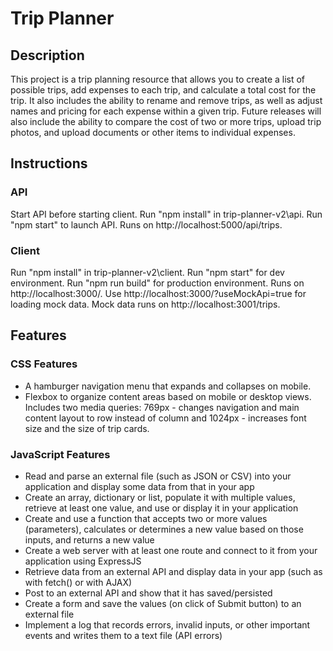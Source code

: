 # Trip Planner
## Description
This project is a trip planning resource that allows you to create a list of possible trips, add expenses to each trip, and calculate a total cost for the trip. It also includes the ability to rename and remove trips, as well as adjust names and pricing for each expense within a given trip. Future releases will also include the ability to compare the cost of two or more trips, upload trip photos, and upload documents or other items to individual expenses.

## Instructions
### API
Start API before starting client.
Run "npm install" in trip-planner-v2\api.
Run "npm start" to launch API.
Runs on http://localhost:5000/api/trips.

### Client
Run "npm install" in trip-planner-v2\client.
Run "npm start" for dev environment.
Run "npm run build" for production environment.
Runs on http://localhost:3000/.
Use http://localhost:3000/?useMockApi=true for loading mock data.
Mock data runs on http://localhost:3001/trips.

## Features
### CSS Features
- A hamburger navigation menu that expands and collapses on mobile.
- Flexbox to organize content areas based on mobile or desktop views. Includes two media queries: 769px - changes navigation and main content layout to row instead of column and 1024px - increases font size and the size of trip cards.

### JavaScript Features
- Read and parse an external file (such as JSON or CSV) into your application and display some data from that in your app
- Create an array, dictionary or list, populate it with multiple values, retrieve at least one value, and use or display it in your application
- Create and use a function that accepts two or more values (parameters), calculates or determines a new value based on those inputs, and returns a new value
- Create a web server with at least one route and connect to it from your application using ExpressJS
- Retrieve data from an external API and display data in your app (such as with fetch() or with AJAX)
- Post to an external API and show that it has saved/persisted
- Create a form and save the values (on click of Submit button) to an external file
- Implement a log that records errors, invalid inputs, or other important events and writes them to a text file (API errors)
